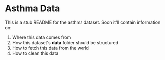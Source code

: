 # Asthma Data
This is a stub README for the asthma dataset. Soon it'll contain information on:

1. Where this data comes from
2. How this dataset's **data** folder should be structured
3. How to fetch this data from the world
4. How to clean this data
